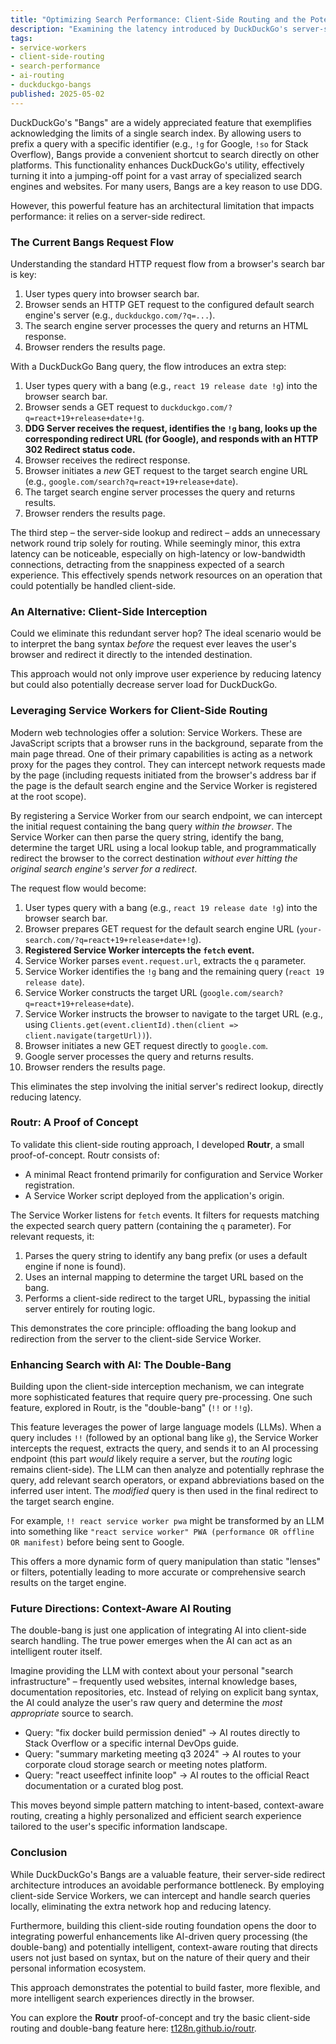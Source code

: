 ```yaml
---
title: "Optimizing Search Performance: Client-Side Routing and the Potential of AI"
description: "Examining the latency introduced by DuckDuckGo's server-side Bangs and proposing client-side solutions using Service Workers. Explores how integrating AI can enable intelligent, context-aware search routing for a faster, more personalized search experience."
tags:
- service-workers
- client-side-routing
- search-performance
- ai-routing
- duckduckgo-bangs
published: 2025-05-02
---
```


DuckDuckGo's "Bangs" are a widely appreciated feature that exemplifies acknowledging the limits of a single search index. By allowing users to prefix a query with a specific identifier (e.g., `!g` for Google, `!so` for Stack Overflow), Bangs provide a convenient shortcut to search directly on other platforms. This functionality enhances DuckDuckGo's utility, effectively turning it into a jumping-off point for a vast array of specialized search engines and websites. For many users, Bangs are a key reason to use DDG.

However, this powerful feature has an architectural limitation that impacts performance: it relies on a server-side redirect.

### The Current Bangs Request Flow

Understanding the standard HTTP request flow from a browser's search bar is key:
1.  User types query into browser search bar.
2.  Browser sends an HTTP GET request to the configured default search engine's server (e.g., `duckduckgo.com/?q=...`).
3.  The search engine server processes the query and returns an HTML response.
4.  Browser renders the results page.

With a DuckDuckGo Bang query, the flow introduces an extra step:
1.  User types query with a bang (e.g., `react 19 release date !g`) into the browser search bar.
2.  Browser sends a GET request to `duckduckgo.com/?q=react+19+release+date+!g`.
3.  **DDG Server receives the request, identifies the `!g` bang, looks up the corresponding redirect URL (for Google), and responds with an HTTP 302 Redirect status code.**
4.  Browser receives the redirect response.
5.  Browser initiates a *new* GET request to the target search engine URL (e.g., `google.com/search?q=react+19+release+date`).
6.  The target search engine server processes the query and returns results.
7.  Browser renders the results page.

The third step – the server-side lookup and redirect – adds an unnecessary network round trip solely for routing. While seemingly minor, this extra latency can be noticeable, especially on high-latency or low-bandwidth connections, detracting from the snappiness expected of a search experience. This effectively spends network resources on an operation that could potentially be handled client-side.

### An Alternative: Client-Side Interception

Could we eliminate this redundant server hop? The ideal scenario would be to interpret the bang syntax *before* the request ever leaves the user's browser and redirect it directly to the intended destination.

This approach would not only improve user experience by reducing latency but could also potentially decrease server load for DuckDuckGo.

### Leveraging Service Workers for Client-Side Routing

Modern web technologies offer a solution: Service Workers. These are JavaScript scripts that a browser runs in the background, separate from the main page thread. One of their primary capabilities is acting as a network proxy for the pages they control. They can intercept network requests made by the page (including requests initiated from the browser's address bar if the page is the default search engine and the Service Worker is registered at the root scope).

By registering a Service Worker from our search endpoint, we can intercept the initial request containing the bang query *within the browser*. The Service Worker can then parse the query string, identify the bang, determine the target URL using a local lookup table, and programmatically redirect the browser to the correct destination *without ever hitting the original search engine's server for a redirect*.

The request flow would become:
1.  User types query with a bang (e.g., `react 19 release date !g`) into the browser search bar.
2.  Browser prepares GET request for the default search engine URL (`your-search.com/?q=react+19+release+date+!g`).
3.  **Registered Service Worker intercepts the `fetch` event.**
4.  Service Worker parses `event.request.url`, extracts the `q` parameter.
5.  Service Worker identifies the `!g` bang and the remaining query (`react 19 release date`).
6.  Service Worker constructs the target URL (`google.com/search?q=react+19+release+date`).
7.  Service Worker instructs the browser to navigate to the target URL (e.g., using `Clients.get(event.clientId).then(client => client.navigate(targetUrl))`).
8.  Browser initiates a new GET request directly to `google.com`.
9.  Google server processes the query and returns results.
10. Browser renders the results page.

This eliminates the step involving the initial server's redirect lookup, directly reducing latency.

### Routr: A Proof of Concept

To validate this client-side routing approach, I developed **Routr**, a small proof-of-concept. Routr consists of:

*   A minimal React frontend primarily for configuration and Service Worker registration.
*   A Service Worker script deployed from the application's origin.

The Service Worker listens for `fetch` events. It filters for requests matching the expected search query pattern (containing the `q` parameter). For relevant requests, it:

1.  Parses the query string to identify any bang prefix (or uses a default engine if none is found).
2.  Uses an internal mapping to determine the target URL based on the bang.
3.  Performs a client-side redirect to the target URL, bypassing the initial server entirely for routing logic.

This demonstrates the core principle: offloading the bang lookup and redirection from the server to the client-side Service Worker.

### Enhancing Search with AI: The Double-Bang

Building upon the client-side interception mechanism, we can integrate more sophisticated features that require query pre-processing. One such feature, explored in Routr, is the "double-bang" (`!!` or `!!g`).

This feature leverages the power of large language models (LLMs). When a query includes `!!` (followed by an optional bang like `g`), the Service Worker intercepts the request, extracts the query, and sends it to an AI processing endpoint (this part *would* likely require a server, but the *routing* logic remains client-side). The LLM can then analyze and potentially rephrase the query, add relevant search operators, or expand abbreviations based on the inferred user intent. The *modified* query is then used in the final redirect to the target search engine.

For example, `!! react service worker pwa` might be transformed by an LLM into something like `"react service worker" PWA (performance OR offline OR manifest)` before being sent to Google.

This offers a more dynamic form of query manipulation than static "lenses" or filters, potentially leading to more accurate or comprehensive search results on the target engine.

### Future Directions: Context-Aware AI Routing

The double-bang is just one application of integrating AI into client-side search handling. The true power emerges when the AI can act as an intelligent router itself.

Imagine providing the LLM with context about your personal "search infrastructure" – frequently used websites, internal knowledge bases, documentation repositories, etc. Instead of relying on explicit bang syntax, the AI could analyze the user's raw query and determine the *most appropriate* source to search.

*   Query: "fix docker build permission denied" &rarr; AI routes directly to Stack Overflow or a specific internal DevOps guide.
*   Query: "summary marketing meeting q3 2024" &rarr; AI routes to your corporate cloud storage search or meeting notes platform.
*   Query: "react useeffect infinite loop" &rarr; AI routes to the official React documentation or a curated blog post.

This moves beyond simple pattern matching to intent-based, context-aware routing, creating a highly personalized and efficient search experience tailored to the user's specific information landscape.

### Conclusion

While DuckDuckGo's Bangs are a valuable feature, their server-side redirect architecture introduces an avoidable performance bottleneck. By employing client-side Service Workers, we can intercept and handle search queries locally, eliminating the extra network hop and reducing latency.

Furthermore, building this client-side routing foundation opens the door to integrating powerful enhancements like AI-driven query processing (the double-bang) and potentially intelligent, context-aware routing that directs users not just based on syntax, but on the nature of their query and their personal information ecosystem.

This approach demonstrates the potential to build faster, more flexible, and more intelligent search experiences directly in the browser.

You can explore the **Routr** proof-of-concept and try the basic client-side routing and double-bang feature here: [t128n.github.io/routr](https://t128n.github.io/routr/).

